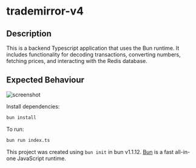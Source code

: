 # trademirror-v4

## Description

This is a backend Typescript application that uses the Bun runtime. It includes functionality for decoding transactions, converting numbers, fetching prices, and interacting with the Redis database.

## Expected Behaviour
![screenshot](https://raw.githubusercontent.com/prxoio/trademirror-v4/main/screenshot.gif?token=GHSAT0AAAAAACPAFVPACR5SQYXAAFDHRGPMZTJYOKQ)

Install dependencies:

```bash
bun install
```

To run:

```bash
bun run index.ts
```

This project was created using `bun init` in bun v1.1.12. [Bun](https://bun.sh) is a fast all-in-one JavaScript runtime.
